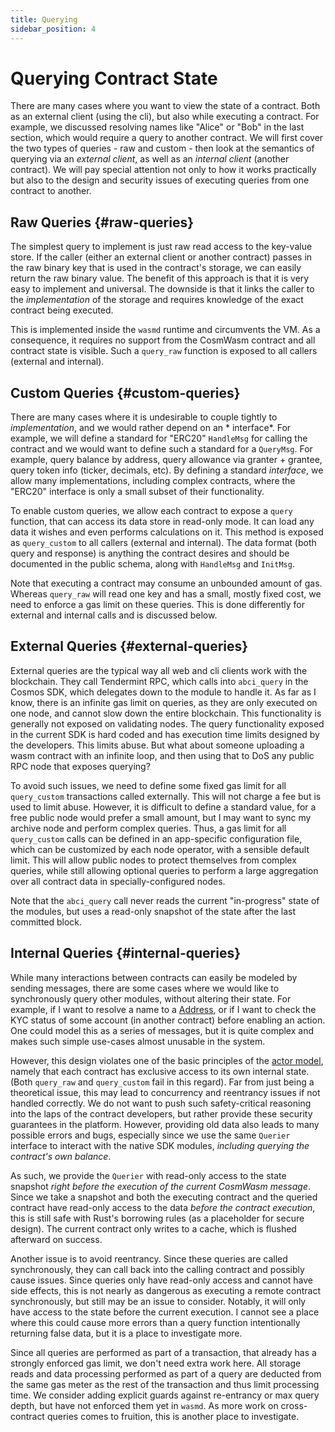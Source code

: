 ```yaml
---
title: Querying
sidebar_position: 4
---
```


# Querying Contract State

There are many cases where you want to view the state of a contract. Both as an external client (using the cli), but
also while executing a contract. For example, we discussed resolving names like "Alice" or "Bob" in the last section,
which would require a query to another contract. We will first cover the two types of queries - raw and custom - then
look at the semantics of querying via an *external client*, as well as an *internal client* (another contract). We will pay
special attention not only to how it works practically but also to the design and security issues of executing queries
from one contract to another.

## Raw Queries {#raw-queries}

The simplest query to implement is just raw read access to the key-value store. If the caller (either an external client
or another contract) passes in the raw binary key that is used in the contract's storage, we can easily return the raw
binary value. The benefit of this approach is that it is very easy to implement and universal. The downside is that it
links the caller to the *implementation* of the storage and requires knowledge of the exact contract being executed.

This is implemented inside the `wasmd` runtime and circumvents the VM. As a consequence, it requires no support from the
CosmWasm contract and all contract state is visible. Such a `query_raw` function is exposed to all callers (external and
internal).

## Custom Queries {#custom-queries}

There are many cases where it is undesirable to couple tightly to *implementation*, and we would rather depend on an *
interface*. For example, we will define a standard for "ERC20" `HandleMsg` for calling the contract and we would want to
define such a standard for a `QueryMsg`. For example, query balance by address, query allowance via granter + grantee,
query token info (ticker, decimals, etc). By defining a standard *interface*, we allow many implementations, including
complex contracts, where the "ERC20" interface is only a small subset of their functionality.

To enable custom queries, we allow each contract to expose a `query` function, that can access its data store in
read-only mode. It can load any data it wishes and even performs calculations on it. This method is exposed
as `query_custom` to all callers (external and internal). The data format (both query and response) is anything the
contract desires and should be documented in the public schema, along with `HandleMsg` and `InitMsg`.

Note that executing a contract may consume an unbounded amount of gas. Whereas `query_raw` will read one key and has a
small, mostly fixed cost, we need to enforce a gas limit on these queries. This is done differently for external and
internal calls and is discussed below.

## External Queries {#external-queries}

External queries are the typical way all web and cli clients work with the blockchain. They call Tendermint RPC, which
calls into `abci_query` in the Cosmos SDK, which delegates down to the module to handle it. As far as I know, there is
an infinite gas limit on queries, as they are only executed on one node, and cannot slow down the entire blockchain.
This functionality is generally not exposed on validating nodes. The query functionality exposed in the current SDK is
hard coded and has execution time limits designed by the developers. This limits abuse. But what about someone
uploading a wasm contract with an infinite loop, and then using that to DoS any public RPC node that exposes querying?

To avoid such issues, we need to define some fixed gas limit for all `query_custom` transactions called externally. This
will not charge a fee but is used to limit abuse. However, it is difficult to define a standard value, for a free
public node would prefer a small amount, but I may want to sync my archive node and perform complex queries. Thus, a
gas limit for all `query_custom` calls can be defined in an app-specific configuration file, which can be customized by
each node operator, with a sensible default limit. This will allow public nodes to protect themselves from complex
queries, while still allowing optional queries to perform a large aggregation over all contract data in
specially-configured nodes.

Note that the `abci_query` call never reads the current "in-progress" state of the modules, but uses a read-only
snapshot of the state after the last committed block.

## Internal Queries {#internal-queries}

While many interactions between contracts can easily be modeled by sending messages, there are some cases where we
would like to synchronously query other modules, without altering their state. For example, if I want to resolve a name
to a [Address](03-addresses.md), or if I want to check the KYC status of some account (in another contract) before enabling
an action. One could model this as a series of messages, but it is quite complex and makes such simple use-cases almost
unusable in the system.

However, this design violates one of the basic principles of the [actor model](02-actor.md), namely that each contract
has exclusive access to its own internal state. (Both `query_raw` and `query_custom` fail in this regard). Far from just
being a theoretical issue, this may lead to concurrency and reentrancy issues if not handled correctly. We do not want
to push such safety-critical reasoning into the laps of the contract developers, but rather provide these security
guarantees in the platform. However, providing old data also leads to many possible errors and bugs, especially since we
use the same `Querier` interface to interact with the native SDK modules, *including querying the contract's own
balance*.

As such, we provide the `Querier` with read-only access to the state snapshot *right before the execution of the current
CosmWasm message*. Since we take a snapshot and both the executing contract and the queried contract have read-only
access to the data *before the contract execution*, this is still safe with Rust's borrowing rules (as a placeholder for
secure design). The current contract only writes to a cache, which is flushed afterward on success.

Another issue is to avoid reentrancy. Since these queries are called synchronously, they can call back into the calling
contract and possibly cause issues. Since queries only have read-only access and cannot have side effects, this is not
nearly as dangerous as executing a remote contract synchronously, but still may be an issue to consider. Notably, it
will only have access to the state before the current execution. I cannot see a place where this could cause more errors
than a query function intentionally returning false data, but it is a place to investigate more.

Since all queries are performed as part of a transaction, that already has a strongly enforced gas limit, we don't need
extra work here. All storage reads and data processing performed as part of a query are deducted from the same gas meter
as the rest of the transaction and thus limit processing time. We consider adding explicit guards against re-entrancy
or max query depth, but have not enforced them yet in `wasmd`. As more work on cross-contract queries comes to fruition,
this is another place to investigate.
